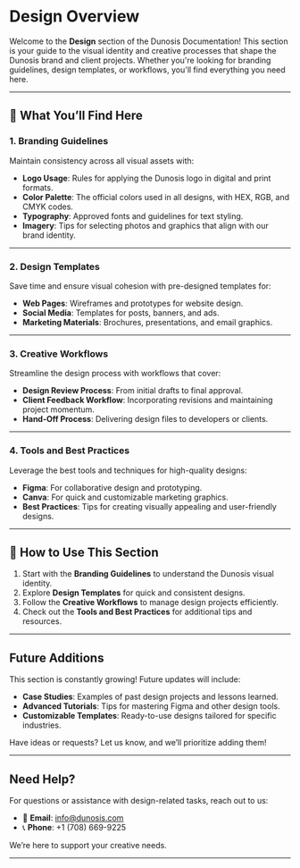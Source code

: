 # Design Overview

Welcome to the **Design** section of the Dunosis Documentation! This section is your guide to the visual identity and creative processes that shape the Dunosis brand and client projects. Whether you're looking for branding guidelines, design templates, or workflows, you'll find everything you need here.

---

## 🎨 What You’ll Find Here

### 1. Branding Guidelines
Maintain consistency across all visual assets with:

- **Logo Usage**: Rules for applying the Dunosis logo in digital and print formats.
- **Color Palette**: The official colors used in all designs, with HEX, RGB, and CMYK codes.
- **Typography**: Approved fonts and guidelines for text styling.
- **Imagery**: Tips for selecting photos and graphics that align with our brand identity.

---

### 2. Design Templates
Save time and ensure visual cohesion with pre-designed templates for:

- **Web Pages**: Wireframes and prototypes for website design.
- **Social Media**: Templates for posts, banners, and ads.
- **Marketing Materials**: Brochures, presentations, and email graphics.

---

### 3. Creative Workflows
Streamline the design process with workflows that cover:

- **Design Review Process**: From initial drafts to final approval.
- **Client Feedback Workflow**: Incorporating revisions and maintaining project momentum.
- **Hand-Off Process**: Delivering design files to developers or clients.

---

### 4. Tools and Best Practices
Leverage the best tools and techniques for high-quality designs:

- **Figma**: For collaborative design and prototyping.
- **Canva**: For quick and customizable marketing graphics.
- **Best Practices**: Tips for creating visually appealing and user-friendly designs.

---

## 🎯 How to Use This Section

1. Start with the **Branding Guidelines** to understand the Dunosis visual identity.
2. Explore **Design Templates** for quick and consistent designs.
3. Follow the **Creative Workflows** to manage design projects efficiently.
4. Check out the **Tools and Best Practices** for additional tips and resources.

---

## Future Additions

This section is constantly growing! Future updates will include:

- **Case Studies**: Examples of past design projects and lessons learned.
- **Advanced Tutorials**: Tips for mastering Figma and other design tools.
- **Customizable Templates**: Ready-to-use designs tailored for specific industries.

Have ideas or requests? Let us know, and we’ll prioritize adding them!

---

## Need Help?

For questions or assistance with design-related tasks, reach out to us:

- 📧 **Email**: [info@dunosis.com](mailto:info@dunosis.com)
- 📞 **Phone**: +1 (708) 669-9225

We’re here to support your creative needs.

---